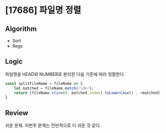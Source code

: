 # [17686] 파일명 정렬
## Algorithm
- Sort
- Regx
## Logic
파일명을 HEAD와 NUMBER로 분리한 다음 기준에 따라 정렬한다.
```js
const splitFileName = fileName => {
    let matched = fileName.match(/\d+/);
    return [fileName.slice(0, matched.index).toLowerCase() , +matched];
}
```
## Review
쉬운 문제. 이번주 문제는 전반적으로 다 쉬운 것 같다.